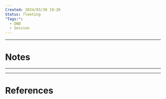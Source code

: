 ```yaml
---
Created: 2024/03/30 19:20
Status: fleeting
"Tags:":
  - DND
  - Session
---
```

---
# Notes
---

---
# References